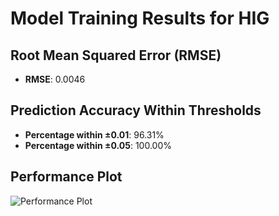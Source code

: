 # Model Training Results for HIG

## Root Mean Squared Error (RMSE)
- **RMSE**: 0.0046

## Prediction Accuracy Within Thresholds
- **Percentage within ±0.01**: 96.31%
- **Percentage within ±0.05**: 100.00%

## Performance Plot
![Performance Plot](../imgs/HIG.png)
